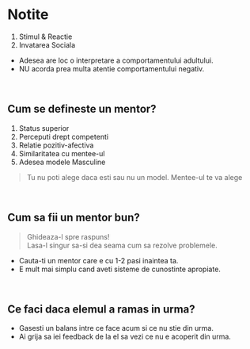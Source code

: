 # Notite

1. Stimul & Reactie
2. Invatarea Sociala

- Adesea are loc o interpretare a comportamentului adultului.  
- NU acorda prea multa atentie comportamentului negativ. 

<br>

## Cum se defineste un mentor?

1. Status superior
2. Perceputi drept competenti
3. Relatie pozitiv-afectiva
4. Similaritatea cu mentee-ul
5. Adesea modele Masculine

> Tu nu poti alege daca esti sau nu un model.
> Mentee-ul te va alege

<br>

## Cum sa fii un mentor bun?

> Ghideaza-l spre raspuns! <br>
> Lasa-l singur sa-si dea seama cum sa rezolve problemele.

- Cauta-ti un mentor care e cu 1-2 pasi inaintea ta.
- E mult mai simplu cand aveti sisteme de cunostinte apropiate.

<br>

## Ce faci daca elemul a ramas in urma?

- Gasesti un balans intre ce face acum si ce nu stie din urma.
- Ai grija sa iei feedback de la el sa vezi ce nu e acoperit din urma.